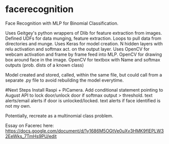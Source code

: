 # facerecognition
Face Recognition with MLP for Binomial Classification.

Uses Geitgey's python wrappers of Dlib for feature extraction from images.
Defined UDFs for data munging, feature extraction. 
Loops to pull data from directories and munge.
Uses Keras for model creation. N hidden layers with relu activation and softmax act. on the output layer.
Uses OpenCV for webcam activation and frame by frame feed into MLP.
  OpenCV for drawing box around face in the image.
   OpenCV for textbox with Name and softmax outputs (prob. dists of a known class)
   
   
Model created and stored, called, within the same file, but could call from a separate .py file to avoid rebuilding the model everytime.


#Next Steps
Install Raspi + PiCamera.
Add conditional statement pointing to August API to lock door/unlock door if softmax output > threshold.
text alerts/email alerts if door is unlocked/locked. text alerts if face identified is not my own.


Potentially, recreate as a multinomial class problem. 

Essay on Facerec here:
https://docs.google.com/document/d/1y1686M5OGtVe0uXv3HMK9fIEPLW32EeWks_7TmHs9PU/edit
